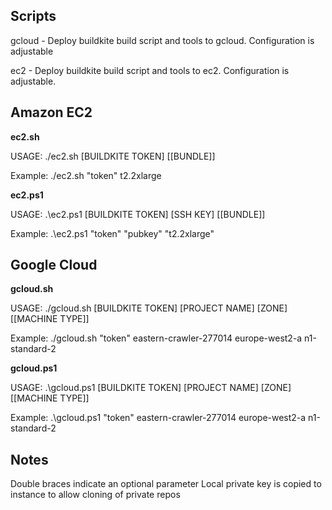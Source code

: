 ## Scripts

gcloud - Deploy buildkite build script and tools to gcloud. Configuration is adjustable

ec2 - Deploy buildkite build script and tools to ec2. Configuration is adjustable. 

## Amazon EC2

**ec2.sh**

USAGE: ./ec2.sh [BUILDKITE TOKEN] [[BUNDLE]]

Example: ./ec2.sh "token" t2.2xlarge

**ec2.ps1**

USAGE: .\ec2.ps1 [BUILDKITE TOKEN] [SSH KEY] [[BUNDLE]]

Example: .\ec2.ps1 "token" "pubkey" "t2.2xlarge"

## Google Cloud

**gcloud.sh**

USAGE: ./gcloud.sh [BUILDKITE TOKEN] [PROJECT NAME] [ZONE] [[MACHINE TYPE]]

Example: ./gcloud.sh "token" eastern-crawler-277014 europe-west2-a n1-standard-2

**gcloud.ps1**

USAGE: .\gcloud.ps1 [BUILDKITE TOKEN] [PROJECT NAME] [ZONE] [[MACHINE TYPE]]

Example: .\gcloud.ps1 "token" eastern-crawler-277014 europe-west2-a n1-standard-2


## Notes

Double braces indicate an optional parameter
Local private key is copied to instance to allow cloning of private repos
